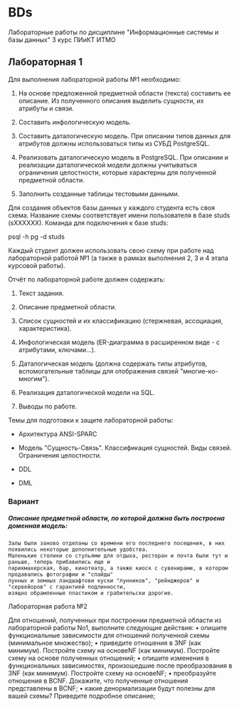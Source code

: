 # BDs
Лабораторные работы по дисциплине "Информационные системы и базы данных" 3 курс ПИиКТ ИТМО

## Лабораторная 1 ##

Для выполнения лабораторной работы №1 необходимо:

1. На основе предложенной предметной области (текста) составить ее описание. Из полученного описания выделить сущности, их атрибуты и связи.

2. Составить инфологическую модель.

3. Составить даталогическую модель. При описании типов данных для атрибутов должны использоваться типы из СУБД PostgreSQL.

4. Реализовать даталогическую модель в PostgreSQL. При описании и реализации даталогической модели должны учитываться ограничения целостности, которые характерны для полученной предметной области.

5. Заполнить созданные таблицы тестовыми данными.


Для создания объектов базы данных у каждого студента есть своя схема. Название схемы соответствует имени пользователя в базе studs (sXXXXXX). Команда для подключения к базе studs:

psql -h pg -d studs

Каждый студент должен использовать свою схему при работе над лабораторной работой №1 (а также в рамках выполнения 2, 3 и 4 этапа курсовой работы).

Отчёт по лабораторной работе должен содержать:

1. Текст задания.

2. Описание предметной области.

3. Список сущностей и их классификацию (стержневая, ассоциация, характеристика).

4. Инфологическая модель (ER-диаграмма в расширенном виде - с атрибутами, ключами...).

5. Даталогическая модель (должна содержать типы атрибутов, вспомогательные таблицы для отображения связей "многие-ко-многим").

6. Реализация даталогической модели на SQL.

7. Выводы по работе.


Темы для подготовки к защите лабораторной работы:

- Архитектура ANSI-SPARC

- Модель "Сущность-Связь". Классификация сущностей. Виды связей. Ограничения целостности.

- DDL

- DML


### Вариант ###

##### Описание предметной области, по которой должна быть построена доменная модель:

```
Залы были заново отделаны со времени его последнего посещения, в них появились некоторые дополнительные удобства.
Маленькие столики со стульями для отдыха, ресторан и почта были тут и раньше, теперь прибавились еще и
парикмахерская, бар, кинотеатр, а также киоск с сувенирами, в котором продавались фотографии и "слайды"
лунных и земных ландшафтови куски "лунников", "рейнджеров" и "сервейоров" с гарантией подлинности,
изящно обрамленные пластиком и грабительски дорогие.
```



Лабораторная работа №2

Для отношений, полученных при построении предметной области из лабораторной работы No1, выполните следующие действия:
• опишите функциональные зависимости для отношений полученной схемы (минимальное множество);
• приведите отношения в 3NF (как минимум). Постройте схему на основеNF (как минимум). Постройте схему на основе полученных отношений;
• опишите изменения в функциональных зависимостях, произошедшие после преобразования в 3NF (как минимум). Постройте схему на основеNF;
• преобразуйте отношения в BCNF. Докажите, что полученные отношения представлены в BCNF;
• какие денормализации будут полезны для вашей схемы? Приведите подробное описание;

